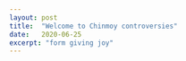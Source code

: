 ```yaml
---
layout: post
title:  "Welcome to Chinmoy controversies"
date:   2020-06-25
excerpt: "form giving joy"
---
```

